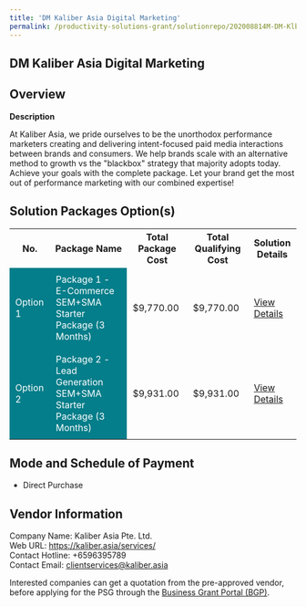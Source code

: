 ```yaml
---
title: 'DM Kaliber Asia Digital Marketing'
permalink: /productivity-solutions-grant/solutionrepo/202008814M-DM-Klbr-As-Dgtl-Mrktng-G
---
```


## DM Kaliber Asia Digital Marketing

## Overview

**Description**

At Kaliber Asia, we pride ourselves to be the unorthodox performance marketers creating and delivering intent-focused paid media interactions between brands and consumers. We help brands scale with an alternative method to growth vs the "blackbox" strategy that majority adopts today. Achieve your goals with the complete package. Let your brand get the most out of performance marketing with our combined expertise!

## Solution Packages Option(s)

<table>
<tr>
<th><b>No.</b></th>
<th><b>Package Name</b></th>
<th><b>Total Package Cost</b></th>
<th><b>Total Qualifying Cost</b></th>
<th><b>Solution Details</b></th>
</tr>
<tr>
<td style='padding: 10px; background-color: #037E8A; color: #FFFFFF;'>Option 1</td>
<td style='padding: 10px; background-color: #037E8A; color: #FFFFFF;'>Package 1 - E-Commerce SEM+SMA Starter Package (3 Months)</td>
<td style='padding: 10px;'>$9,770.00</td>
<td style='padding: 10px;'>$9,770.00</td>
<td style='padding: 10px;'><a href='/psg/202008814M_20220231_05092024_Desensitised_Annex3_Part1.pdf' target='_blank'>View Details</a></td>
</tr>
<tr>
<td style='padding: 10px; background-color: #037E8A; color: #FFFFFF;'>Option 2</td>
<td style='padding: 10px; background-color: #037E8A; color: #FFFFFF;'>Package 2 - Lead Generation SEM+SMA Starter Package (3 Months)</td>
<td style='padding: 10px;'>$9,931.00</td>
<td style='padding: 10px;'>$9,931.00</td>
<td style='padding: 10px;'><a href='/psg/202008814M_20220231_05092024_Desensitised_Annex3_Part2.pdf' target='_blank'>View Details</a></td>
</tr>
</table>

## Mode and Schedule of Payment

 - Direct Purchase

## Vendor Information

 Company Name: Kaliber Asia Pte. Ltd.<br>Web URL: https://kaliber.asia/services/ <br>Contact Hotline: +6596395789 <br>Contact Email: clientservices@kaliber.asia <br>

Interested companies can get a quotation from the pre-approved vendor, before applying for the PSG through the <a href='https://www.businessgrants.gov.sg/' target='_blank' rel='noopener'>Business Grant Portal (BGP)</a>.

<script src="/jquery/resize-tables.js"></script>
